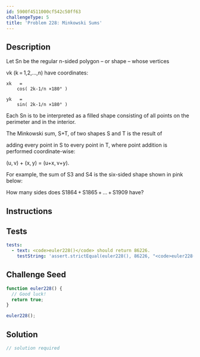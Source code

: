 ```yaml
---
id: 5900f4511000cf542c50ff63
challengeType: 5
title: 'Problem 228: Minkowski Sums'
---
```


## Description
<section id='description'>
Let Sn be the regular n-sided polygon – or shape – whose vertices

vk (k = 1,2,…,n) have coordinates:

    xk   =  
        cos( 2k-1/n ×180° )

    yk   =  
        sin( 2k-1/n ×180° )
  Each Sn is to be interpreted as a filled shape consisting of all points on the perimeter and in the interior.

The Minkowski sum, S+T, of two shapes S and T is the result of

adding every point in S to every point in T, where point addition is performed coordinate-wise:

(u, v) + (x, y) = (u+x, v+y).

For example, the sum of S3 and S4 is the six-sided shape shown in pink below:




How many sides does S1864 + S1865 + … + S1909 have?
</section>

## Instructions
<section id='instructions'>

</section>

## Tests
<section id='tests'>

```yml
tests:
  - text: <code>euler228()</code> should return 86226.
    testString: 'assert.strictEqual(euler228(), 86226, "<code>euler228()</code> should return 86226.");'

```

</section>

## Challenge Seed
<section id='challengeSeed'>

<div id='js-seed'>

```js
function euler228() {
  // Good luck!
  return true;
}

euler228();
```

</div>



</section>

## Solution
<section id='solution'>

```js
// solution required
```
</section>
